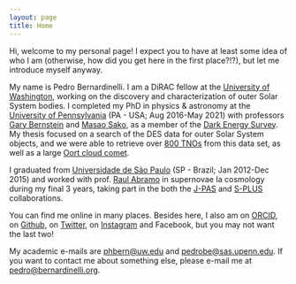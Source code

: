 ```yaml
---
layout: page
title: Home
---
```


Hi, welcome to my personal page! I expect you to have at least some idea of who I am (otherwise, how did you get here in the first place?!?), but let me introduce myself anyway. 

My name is Pedro Bernardinelli. I am a DiRAC fellow at the [University of Washington](https://dirac.astro.washington.edu/person/pedro-bernardinelli/), working on the discovery and characterization of outer Solar System bodies. I completed my PhD in physics & astronomy at the [University of Pennsylvania](https://www.physics.upenn.edu/people/graduate-students/pedro-henrique-bernardinelli) (PA - USA; Aug 2016-May 2021) with professors [Gary Bernstein](http://www.physics.upenn.edu/~garyb/) and [Masao Sako](https://www.physics.upenn.edu/people/standing-faculty/masao-sako), as a member of the [Dark Energy Survey](https://www.darkenergysurvey.org). My thesis focused on a search of the DES data for outer Solar System objects, and we were able to retrieve over [800 TNOs](https://arxiv.org/abs/2109.03758) from this data set, as well as a large [Oort cloud comet](https://arxiv.org/abs/2109.09852). 

I graduated from [Universidade de São Paulo](http://portal.if.usp.br/ifusp/pt-br/users/bernardi) (SP - Brazil; Jan 2012-Dec 2015) and worked with prof. [Raul Abramo](http://fma.if.usp.br/~abramo/) in supernovae Ia cosmology during my final 3 years, taking part in the both the [J-PAS](http://j-pas.org/ "Javalambre Physics of the Accelerating Universe Astrophysical Survey") and [S-PLUS](http://www.iag.usp.br/labcosmos/en/s-plus/ "Southern Photometric Local Universe Survey") collaborations. 

You can find me online in many places. Besides here, I also am on [ORCID](https://orcid.org/0000-0003-0743-9422
 "Orcid ID"), on [Github](https://github.com/bernardinelli "Pedro Bernardinelli"), on [Twitter](https://twitter.com/phbernardinelli), on [Instagram](https://www.instagram.com/pedrohbernardinelli/) and Facebook, but you may not want the last two!

My academic e-mails are <phbern@uw.edu> and <pedrobe@sas.upenn.edu>. If you want to contact me about something else, please e-mail me at <pedro@bernardinelli.org>.